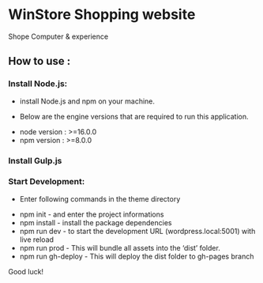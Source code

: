WinStore Shopping website 
===
Shope Computer & experience 

## How to use :

### Install Node.js: 
- install Node.js and npm on your machine.

* Below are the engine versions that are required to run this application.
- node version : >=16.0.0
- npm version : >=8.0.0

### Install Gulp.js 

### Start Development: 


* Enter following commands in the theme directory
- npm init - and enter the project informations
- npm install - install the package dependencies
- npm run dev - to start the development URL (wordpress.local:5001) with live reload
- npm run prod - This will bundle all assets into the ‘dist’ folder.
- npm run gh-deploy - This will deploy the dist folder to gh-pages branch

Good luck!
